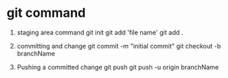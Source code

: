 # git command
1. staging area command
    git init
    git add 'file name'
    git add .

2. committing and change
    git commit -m "initial commit"
    git checkout -b branchName

3. Pushing a committed change
    git push
    git push -u origin branchName
